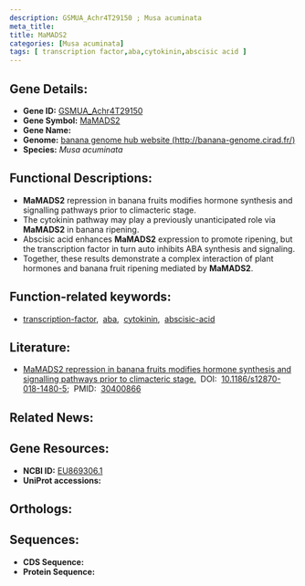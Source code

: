 ```yaml
---
description: GSMUA_Achr4T29150 ; Musa acuminata
meta_title:
title: MaMADS2
categories: [Musa acuminata]
tags: [ transcription factor,aba,cytokinin,abscisic acid ]
---
```


## Gene Details:
- **Gene ID:** [GSMUA_Achr4T29150]()
- **Gene Symbol:** <u>MaMADS2</u>
- **Gene Name:** 
- **Genome:** [banana genome hub website (http://banana-genome.cirad.fr/)]()
- **Species:** *Musa acuminata*

## Functional Descriptions:
   - **MaMADS2** repression in banana fruits modifies hormone synthesis and signalling pathways prior to climacteric stage.
   - The cytokinin pathway may play a previously unanticipated role via **MaMADS2** in banana ripening. 
   - Abscisic acid enhances **MaMADS2** expression to promote ripening, but the transcription factor in turn auto inhibits ABA synthesis and signaling. 
   - Together, these results demonstrate a complex interaction of plant hormones and banana fruit ripening mediated by **MaMADS2**.

## Function-related keywords:
   - [transcription-factor](/tags/transcription-factor/),&nbsp;&nbsp;[aba](/tags/aba/),&nbsp;&nbsp;[cytokinin](/tags/cytokinin/),&nbsp;&nbsp;[abscisic-acid](/tags/abscisic-acid/)

## Literature:
   - [MaMADS2 repression in banana fruits modifies hormone synthesis and signalling pathways prior to climacteric stage.](https://doi.org/10.1186/s12870-018-1480-5)&nbsp;&nbsp;DOI:&nbsp;&nbsp;[10.1186/s12870-018-1480-5](https://doi.org/10.1186/s12870-018-1480-5);&nbsp;&nbsp;PMID:&nbsp;&nbsp;[30400866](https://pubmed.ncbi.nlm.nih.gov/30400866/)

## Related News:

## Gene Resources:
- **NCBI ID:**  [EU869306.1](https://www.ncbi.nlm.nih.gov/gene/?term=EU869306.1)
- **UniProt accessions:**  [](https://www.uniprot.org/uniprotkb//entry)

## Orthologs:

## Sequences:
- **CDS Sequence:**
- **Protein Sequence:**
